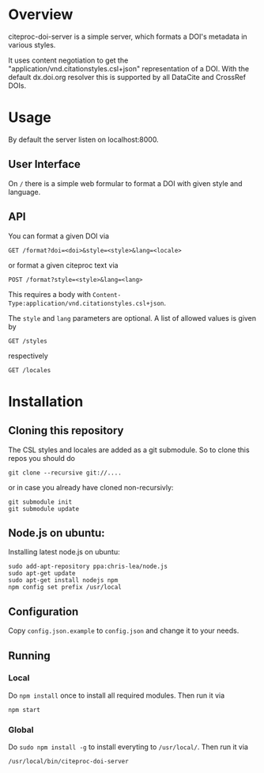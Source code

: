 # Overview

citeproc-doi-server is a simple server, which formats a DOI's metadata in various styles. 

It uses content negotiation to get the "application/vnd.citationstyles.csl+json" representation of a DOI. 
With the default dx.doi.org resolver this is supported by all DataCite and CrossRef DOIs.

# Usage

By default the server listen on localhost:8000. 

## User Interface

On `/` there is a simple web formular to format a DOI with given style and language.

## API

You can format a given DOI via

    GET /format?doi=<doi>&style=<style>&lang=<locale>
    
or format a given citeproc text via

    POST /format?style=<style>&lang=<lang> 
    
This requires a body with `Content-Type:application/vnd.citationstyles.csl+json`.
    
The `style` and `lang` parameters are optional. A list of allowed values is given by

    GET /styles  
    
respectively 

    GET /locales

# Installation

## Cloning this repository

The CSL styles and locales are added as a git submodule. So to clone this repos you should do

    git clone --recursive git://....

or in case you already have cloned non-recursivly:

    git submodule init
    git submodule update

## Node.js on ubuntu:

Installing latest node.js on ubuntu:

    sudo add-apt-repository ppa:chris-lea/node.js
    sudo apt-get update
    sudo apt-get install nodejs npm
    npm config set prefix /usr/local

## Configuration

Copy `config.json.example` to `config.json` and change it to your needs.

## Running

### Local

Do `npm install` once to install all required modules. Then run it via

    npm start

### Global

Do `sudo npm install -g` to install everyting to `/usr/local/`. Then run it via

    /usr/local/bin/citeproc-doi-server

